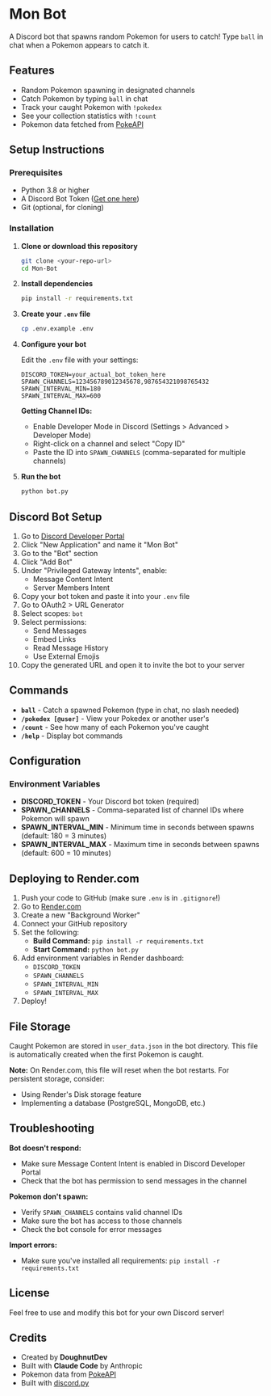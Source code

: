 # Mon Bot

A Discord bot that spawns random Pokemon for users to catch! Type `ball` in chat when a Pokemon appears to catch it.

## Features

- Random Pokemon spawning in designated channels
- Catch Pokemon by typing `ball` in chat
- Track your caught Pokemon with `!pokedex`
- See your collection statistics with `!count`
- Pokemon data fetched from [PokeAPI](https://pokeapi.co/)

## Setup Instructions

### Prerequisites

- Python 3.8 or higher
- A Discord Bot Token ([Get one here](https://discord.com/developers/applications))
- Git (optional, for cloning)

### Installation

1. **Clone or download this repository**
   ```bash
   git clone <your-repo-url>
   cd Mon-Bot
   ```

2. **Install dependencies**
   ```bash
   pip install -r requirements.txt
   ```

3. **Create your `.env` file**
   ```bash
   cp .env.example .env
   ```

4. **Configure your bot**

   Edit the `.env` file with your settings:

   ```env
   DISCORD_TOKEN=your_actual_bot_token_here
   SPAWN_CHANNELS=123456789012345678,987654321098765432
   SPAWN_INTERVAL_MIN=180
   SPAWN_INTERVAL_MAX=600
   ```

   **Getting Channel IDs:**
   - Enable Developer Mode in Discord (Settings > Advanced > Developer Mode)
   - Right-click on a channel and select "Copy ID"
   - Paste the ID into `SPAWN_CHANNELS` (comma-separated for multiple channels)

5. **Run the bot**
   ```bash
   python bot.py
   ```

## Discord Bot Setup

1. Go to [Discord Developer Portal](https://discord.com/developers/applications)
2. Click "New Application" and name it "Mon Bot"
3. Go to the "Bot" section
4. Click "Add Bot"
5. Under "Privileged Gateway Intents", enable:
   - Message Content Intent
   - Server Members Intent
6. Copy your bot token and paste it into your `.env` file
7. Go to OAuth2 > URL Generator
8. Select scopes: `bot`
9. Select permissions:
   - Send Messages
   - Embed Links
   - Read Message History
   - Use External Emojis
10. Copy the generated URL and open it to invite the bot to your server

## Commands

- **`ball`** - Catch a spawned Pokemon (type in chat, no slash needed)
- **`/pokedex [@user]`** - View your Pokedex or another user's
- **`/count`** - See how many of each Pokemon you've caught
- **`/help`** - Display bot commands

## Configuration

### Environment Variables

- **DISCORD_TOKEN** - Your Discord bot token (required)
- **SPAWN_CHANNELS** - Comma-separated list of channel IDs where Pokemon will spawn
- **SPAWN_INTERVAL_MIN** - Minimum time in seconds between spawns (default: 180 = 3 minutes)
- **SPAWN_INTERVAL_MAX** - Maximum time in seconds between spawns (default: 600 = 10 minutes)

## Deploying to Render.com

1. Push your code to GitHub (make sure `.env` is in `.gitignore`!)
2. Go to [Render.com](https://render.com/)
3. Create a new "Background Worker"
4. Connect your GitHub repository
5. Set the following:
   - **Build Command:** `pip install -r requirements.txt`
   - **Start Command:** `python bot.py`
6. Add environment variables in Render dashboard:
   - `DISCORD_TOKEN`
   - `SPAWN_CHANNELS`
   - `SPAWN_INTERVAL_MIN`
   - `SPAWN_INTERVAL_MAX`
7. Deploy!

## File Storage

Caught Pokemon are stored in `user_data.json` in the bot directory. This file is automatically created when the first Pokemon is caught.

**Note:** On Render.com, this file will reset when the bot restarts. For persistent storage, consider:
- Using Render's Disk storage feature
- Implementing a database (PostgreSQL, MongoDB, etc.)

## Troubleshooting

**Bot doesn't respond:**
- Make sure Message Content Intent is enabled in Discord Developer Portal
- Check that the bot has permission to send messages in the channel

**Pokemon don't spawn:**
- Verify `SPAWN_CHANNELS` contains valid channel IDs
- Make sure the bot has access to those channels
- Check the bot console for error messages

**Import errors:**
- Make sure you've installed all requirements: `pip install -r requirements.txt`

## License

Feel free to use and modify this bot for your own Discord server!

## Credits

- Created by **DoughnutDev**
- Built with **Claude Code** by Anthropic
- Pokemon data from [PokeAPI](https://pokeapi.co/)
- Built with [discord.py](https://github.com/Rapptz/discord.py)
